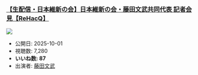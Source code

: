 ### [【生配信・日本維新の会】日本維新の会・藤田文武共同代表 記者会見【ReHacQ】](https://www.youtube.com/watch?v=1RotC8T8Jt4)
[![](https://img.youtube.com/vi/1RotC8T8Jt4/sddefault.jpg)](https://www.youtube.com/watch?v=1RotC8T8Jt4)
-   公開日: 2025-10-01
-   視聴数: 7,280
-   **いいね数: 87**
-   出演者: [藤田文武](/rehacq_fan/people/藤田文武 "wikilink")
